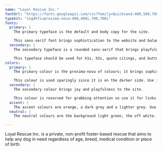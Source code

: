 ```yaml
---
name: "Loyal Rescue Inc."
fontUrl: "https://fonts.googleapis.com/css?family=Quicksand:400,500,700"
typekit: "iog4hfi=proxima-nova:400,400i,700,700i"
fonts:
  primary: |
    The primary typeface is the default and body copy for the site.

    This sans-serif font brings sophistication to the website and balances out the rounded nature of the secondary typeface.
  secondary: |
    The secondary typeface is a rounded sans-serif that brings playfulness and friendliness to the dog rescue site.

    This typeface should be used for h1s, h2s, quote citings, and button text.
colors:
  primary: |
    The primary colour is the proxima-nova of colours; it brings sophistication to the site and balances out the lighter and brighter colours chosen.

    This colour is used sparingly since it is on the darker side. Use it for h1s and h2s and button hovers.
  secondary: |
    The secondary colour brings joy and playfulness to the site.

    This colour is reserved for grabbing attention so use it for links and the background colour of buttons. It is also used as the background colour for the mark selector.
  accent: |
    The accent colours are orange, a dark grey and a lighter grey. Use the orange hue for nav link hovering, quotation citings, quotes inside paragraphs, and for the page indication for the banner. When used with quotes inside paragraphs, the font-weight should either be light or the quote shouldn't be too long in order to keep the colours balanced. The lighter grey is reserved for h3s to h6s, and the darker grey is used for lists and body copy.
  neutral: |
    The neutral colours are the background light green, the off white. They are pretty and help make the brighter and vibrant colours harmonious. The light green and off white are the background colours of the site.

---
```


Loyal Rescue Inc. is a private, non-profit foster-based rescue that aims to help any dog in need regardless of age, breed, medical condition or place of birth.
